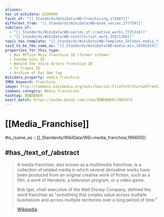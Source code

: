 ```yaml
---
aliases:
has_id_wikidata: Q196600
facet_of: "[[_Standards/WikiData/WD~franchising,171947]]"
different_from: "[[_Standards/WikiData/WD~book_series,277759]]"
subclass_of:
  - "[[_Standards/WikiData/WD~series_of_creative_works,7725310]]"
  - "[[_Standards/WikiData/WD~intellectual_work,15621286]]"
topic_has_template: "[[_Standards/WikiData/WD~Template_Infobox_media_franchise,13398748]]"
said_to_be_the_same_as: "[[_Standards/WikiData/WD~media_mix,18591554]]"
properties_for_this_type:
  - Box Office Mojo franchise ID (former scheme)
  - Fandom wiki ID
  - Behind The Voice Actors franchise ID
  - TV Tropes ID
  - Archive of Our Own tag
Wikidata_property: media franchise
IMDb_keyword: franchise
image: http://commons.wikimedia.org/wiki/Special:FilePath/Star%20Trek%20collection%2C%20Tallahassee%20Automobile%20Museum.jpg
Commons_category: Media franchises
hashtag: 跨媒体制作
exact_match: https://baike.baidu.com/item/跨媒体制作/3802974
---
```


# [[Media_Franchise]] 

#is_/same_as :: [[_Standards/WikiData/WD~media_franchise,196600]] 

## #has_/text_of_/abstract 

> A media franchise, also known as a multimedia franchise, is a collection of related media 
> in which several derivative works have been produced from an original creative work of fiction, 
> such as a film, a work of literature, a television program, or a video game. 
> 
> Bob Iger, chief executive of the Walt Disney Company, defined the word franchise as 
> "something that creates value across multiple businesses and across multiple territories 
> over a long period of time."
>
> [Wikipedia](https://en.wikipedia.org/wiki/Media%20franchise) 

